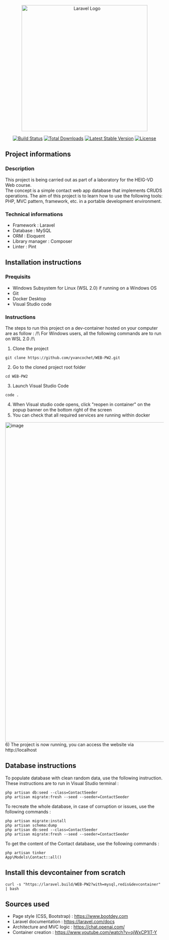 <p align="center"><a href="https://laravel.com" target="_blank"><img src="https://raw.githubusercontent.com/laravel/art/master/logo-lockup/5%20SVG/2%20CMYK/1%20Full%20Color/laravel-logolockup-cmyk-red.svg" width="400" alt="Laravel Logo"></a></p>

<p align="center">
<a href="https://github.com/laravel/framework/actions"><img src="https://github.com/laravel/framework/workflows/tests/badge.svg" alt="Build Status"></a>
<a href="https://packagist.org/packages/laravel/framework"><img src="https://img.shields.io/packagist/dt/laravel/framework" alt="Total Downloads"></a>
<a href="https://packagist.org/packages/laravel/framework"><img src="https://img.shields.io/packagist/v/laravel/framework" alt="Latest Stable Version"></a>
<a href="https://packagist.org/packages/laravel/framework"><img src="https://img.shields.io/packagist/l/laravel/framework" alt="License"></a>
</p>

## Project informations
### Description
This project is being carried out as part of a laboratory for the HEIG-VD Web course.<br/>
The concept is a simple contact web app database that implements CRUDS operations. The aim of this project is to learn how to use the following tools: PHP, MVC pattern, framework, etc. in a portable development environment.
### Technical informations
- Framework : Laravel
- Database : MySQL
- ORM : Eloquent
- Library manager : Composer
- Linter : Pint

## Installation instructions
### Prequisits
- Windows Subsystem for Linux (WSL 2.0) if running on a Windows OS
- Git
- Docker Desktop
- Visual Studio code

### Instructions
The steps to run this project on a dev-container hosted on your computer are as follow :
/!\ For Windows users, all the following commands are to run on WSL 2.0 /!\
1) Clone the project
```
git clone https://github.com/yvancochet/WEB-PW2.git
```
2) Go to the cloned project root folder
```
cd WEB-PW2
```
3) Launch Visual Studio Code
```
code .
```
4) When Visual studio code opens, click "reopen in container" on the popup banner on the bottom right of the screen
5) You can check that all required services are running within docker
<img width="1013" alt="image" src="https://github.com/yvancochet/WEB-PW2/assets/71433754/0ab8a922-1821-4772-bc33-5b51e85a34f5">
6) The project is now running, you can access the website via http://localhost

## Database instructions
To populate database with clean random data, use the following instruction. These instructions are to run in Visual Studio terminal :
```
php artisan db:seed --class=ContactSeeder
php artisan migrate:fresh --seed --seeder=ContactSeeder
```
To recreate the whole database, in case of corruption or issues, use the following commands :
```
php artisan migrate:install
php artisan schema:dump
php artisan db:seed --class=ContactSeeder
php artisan migrate:fresh --seed --seeder=ContactSeeder
```
To get the content of the Contact database, use the following commands :
```
php artisan tinker
App\Models\Contact::all()
```

## Install this devcontainer from scratch 
```
curl -s "https://laravel.build/WEB-PW2?with=mysql,redis&devcontainer" | bash
```

## Sources used
- Page style (CSS, Bootstrap) : https://www.bootdey.com
- Laravel documentation : https://laravel.com/docs
- Architecture and MVC logic : https://chat.openai.com/
- Container creation : https://www.youtube.com/watch?v=ojWxCP1lT-Y

